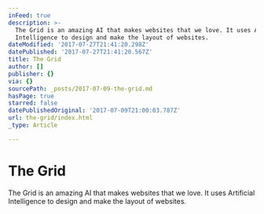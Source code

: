```yaml
---
inFeed: true
description: >-
  The Grid is an amazing AI that makes websites that we love. It uses Artificial
  Intelligence to design and make the layout of websites.
dateModified: '2017-07-27T21:41:20.298Z'
datePublished: '2017-07-27T21:41:20.567Z'
title: The Grid
author: []
publisher: {}
via: {}
sourcePath: _posts/2017-07-09-the-grid.md
hasPage: true
starred: false
datePublishedOriginal: '2017-07-09T21:00:03.787Z'
url: the-grid/index.html
_type: Article

---
```

# The Grid

The Grid is an amazing AI that makes websites that we love. It uses Artificial Intelligence to design and make the layout of websites.